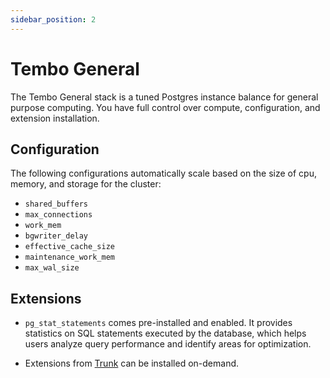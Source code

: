 ```yaml
---
sidebar_position: 2
---
```


# Tembo General

The Tembo General stack is a tuned Postgres instance balance for general purpose computing. You have full control over compute, configuration, and extension installation. 

## Configuration

The following configurations automatically scale based on the size of cpu, memory, and storage for the cluster:

- `shared_buffers`
- `max_connections`
- `work_mem`
- `bgwriter_delay`
- `effective_cache_size`
- `maintenance_work_mem`
- `max_wal_size`

## Extensions

- `pg_stat_statements` comes pre-installed and enabled. It provides statistics on SQL statements executed by the database, which helps users analyze query performance and identify areas for optimization.

- Extensions from [Trunk](https://pgt.dev) can be installed on-demand.
